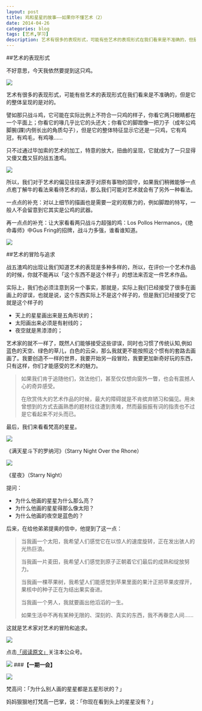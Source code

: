 ```yaml
---
layout: post
title: 鸡和星星的故事——如果你不懂艺术（2）
date: 2014-04-26
categories: blog
tags: [艺术,学习]
description: 艺术有很多的表现形式，可能有些艺术的表现形式在我们看来是不准确的，但是它的整体呈现的是对的。
---
```




##艺术的表现形式

不好意思，今天我依然要提到这只鸡。

![](http://cnfeat.qiniudn.com/VSzBuqZ0dIsbZOP6qFTZdQcS_iWX4tW907xdjUznH1L8AQAArQIAAEpQ_508x685.jpg)

艺术有很多的表现形式，可能有些艺术的表现形式在我们看来是不准确的，但是它的整体呈现的是对的。

譬如那只战斗鸡，它可能在实际比例上不符合一只鸡的样子，你看它两只眼睛都在一个平面上；你看它的喙几乎比它的头还大；你看它的脚蹬像一把刀子（成年公鸡脚腕(踝)内侧长出的角质勾子），但是它的整体特征显示它还是一只鸡，它有鸡冠，有鸡毛，有鸡喙……

只不过通过毕加索的艺术的加工，特意的放大，扭曲的呈现，它就成为了一只显得又傻又蠢又狂的战五渣鸡。

![](http://cnfeat.qiniudn.com/00251162344812b4a8f044.jpg)

所以，我们对于艺术的偏见往往来源于对原有事物的固守，如果我们稍微能够一点点庖丁解牛的看法来看待艺术的话，那么我们可能对艺术就会有了另外一种看法。

一点点的补充：对以上细节的描画也是需要一定的观察力的，例如脚蹬的特写，一般人不会留意到它其实是公鸡的武器。

再一点点的补充：让大家看看两只战斗力超强的鸡：Los Pollos Hermanos，《绝命毒师》中Gus Fring的招牌，战斗力多强，谁看谁知道。

![](http://cnfeat.qiniudn.com/250px-Los_Pollos.png)

##艺术的冒险与追求

战五渣鸡的出现让我们知道艺术的表现是多种多样的，所以，在评价一个艺术作品的时候，你就不能再以「这个东西不是这个样子」的想法来否定一件艺术作品。

实际上，我们也必须注意到另一个事实，那就是，实际上我们已经接受了很多在画画上的谬误，也就是说，这个东西实际上不是这个样子的，但是我们已经接受了它就是这个样子的

- 天上的星星画出来是五角形状的；
- 太阳画出来必须是有射线的；
- 夜空就是黑漆漆的；

艺术家的就不一样了，既然人们能够接受这些谬误，同时也习惯了传统认知,例如蓝色的天空、绿色的草儿，白色的云朵，那么我就更不能按照这个惯有的套路去画画了。我要创造不一样的世界，我要开始另一段冒险，我要更加新奇好玩的东西，只有这样，你们才能感受的艺术的魅力。

>如果我们肯于追随他们，效法他们，甚至仅仅想向窗外一瞥，也会有震撼人心的奇异感受。
>
>在欣赏伟大的艺术作品的时候，最大的障碍就是不肯摈弃陋习和偏见。用未曾想到的方式去画熟悉的题材往往遭到责难，然而最振振有词的指责也不过是它看起来不对头而已。

最后，我们来看看梵高的星星。

![](http://cnfeat.qiniudn.com/bg060507_1.jpg)

《满天星斗下的罗纳河》（Starry Night Over the Rhone）

![](http://cnfeat.qiniudn.com/bg060507_3.jpg)

《星夜》（Starry Night）

提问：

- 为什么他画的星星为什么那么亮？
- 为什么他画的星星得那么像太阳？
- 为什么他画的夜空是蓝色的？


后来，在给他弟弟提奥的信中，他提到了这一点：

>当我画一个太阳，我希望人们感觉它在以惊人的速度旋转，正在发出骇人的光热巨浪。
>
>当我画一片麦田，我希望人们感觉到原子正朝着它们最后的成熟和绽放努力。
>
>当我画一棵苹果树，我希望人们能感觉到苹果里面的果汁正把苹果皮撑开，果核中的种子正在为结出果实奋进。
>
>当我画一个男人，我就要画出他滔滔的一生。
>
>如果生活中不再有某种无限的、深刻的、真实的东西，我不再眷恋人间……

这就是艺术家对艺术的冒险和追求。


![](http://cnfeat.qiniudn.com/%E7%AD%BE%E5%90%8D.png)

点击[「阅读原文」](http://mp.weixin.qq.com/s?__biz=MzA4MTQ0NDQxNg==&mid=200320608&idx=1&sn=0156368e9ddd0cd638e371d127ddb2ed&uin=MTgwMjY4MjE0MA%3D%3D)关注本公众号。

![](http://cnfeat.qiniudn.com/%E5%9B%BE%E5%83%8F%202014-03-27-00-56.png)
###**【一期一会】**

![](http://cnfeat.qiniudn.com/20120524221026_zuGsh.thumb.600_0.gif)

梵高问：「为什么别人画的星星都是五星形状的？」

妈妈狠狠地打梵高一巴掌，说：「你现在看到头上的星星没有？」



